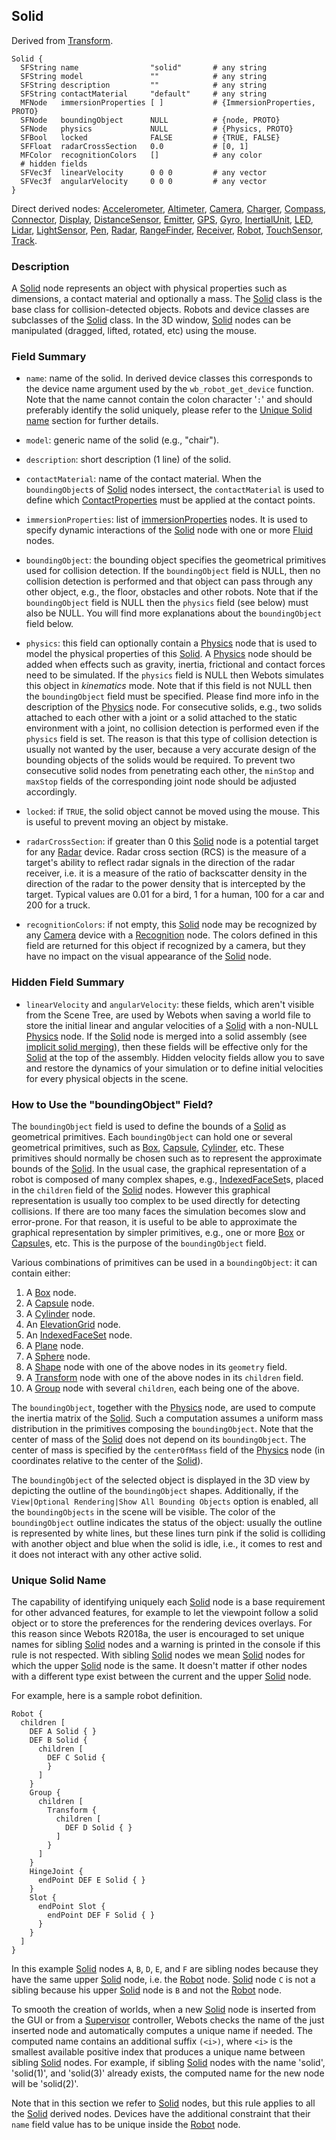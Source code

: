 ## Solid

Derived from [Transform](transform.md).

```
Solid {
  SFString name                "solid"       # any string
  SFString model               ""            # any string
  SFString description         ""            # any string
  SFString contactMaterial     "default"     # any string
  MFNode   immersionProperties [ ]           # {ImmersionProperties, PROTO}
  SFNode   boundingObject      NULL          # {node, PROTO}
  SFNode   physics             NULL          # {Physics, PROTO}
  SFBool   locked              FALSE         # {TRUE, FALSE}
  SFFloat  radarCrossSection   0.0           # [0, 1]
  MFColor  recognitionColors   []            # any color
  # hidden fields
  SFVec3f  linearVelocity      0 0 0         # any vector
  SFVec3f  angularVelocity     0 0 0         # any vector
}
```

Direct derived nodes: [Accelerometer](accelerometer.md), [Altimeter](altimeter.md), [Camera](camera.md), [Charger](charger.md), [Compass](compass.md), [Connector](connector.md), [Display](display.md), [DistanceSensor](distancesensor.md), [Emitter](emitter.md), [GPS](gps.md), [Gyro](gyro.md), [InertialUnit](inertialunit.md), [LED](led.md), [Lidar](lidar.md), [LightSensor](lightsensor.md), [Pen](pen.md), [Radar](radar.md), [RangeFinder](rangefinder.md), [Receiver](receiver.md), [Robot](robot.md), [TouchSensor](touchsensor.md), [Track](track.md).

### Description

A [Solid](#solid) node represents an object with physical properties such as dimensions, a contact material and optionally a mass.
The [Solid](#solid) class is the base class for collision-detected objects.
Robots and device classes are subclasses of the [Solid](#solid) class.
In the 3D window, [Solid](#solid) nodes can be manipulated (dragged, lifted, rotated, etc) using the mouse.

### Field Summary

- `name`: name of the solid.
In derived device classes this corresponds to the device name argument used by the `wb_robot_get_device` function.
Note that the name cannot contain the colon character '`:`' and should preferably identify the solid uniquely, please refer to the [Unique Solid name](#unique-solid-name) section for further details.

- `model`: generic name of the solid (e.g., "chair").

- `description`: short description (1 line) of the solid.

- `contactMaterial`: name of the contact material.
When the `boundingObject`s of [Solid](#solid) nodes intersect, the `contactMaterial` is used to define which [ContactProperties](contactproperties.md) must be applied at the contact points.

- `immersionProperties`: list of [ immersionProperties](immersionproperties.md) nodes.
It is used to specify dynamic interactions of the [Solid](#solid) node with one or more [Fluid](fluid.md) nodes.

- `boundingObject`: the bounding object specifies the geometrical primitives used for collision detection.
If the `boundingObject` field is NULL, then no collision detection is performed and that object can pass through any other object, e.g., the floor, obstacles and other robots.
Note that if the `boundingObject` field is NULL then the `physics` field (see below) must also be NULL.
You will find more explanations about the `boundingObject` field below.

- `physics`: this field can optionally contain a [Physics](physics.md) node that is used to model the physical properties of this [Solid](#solid).
A [Physics](physics.md) node should be added when effects such as gravity, inertia, frictional and contact forces need to be simulated.
If the `physics` field is NULL then Webots simulates this object in *kinematics* mode.
Note that if this field is not NULL then the `boundingObject` field must be specified.
Please find more info in the description of the [Physics](physics.md) node.
For consecutive solids, e.g., two solids attached to each other with a joint or a solid attached to the static environment with a joint, no collision detection is performed even if the `physics` field is set.
The reason is that this type of collision detection is usually not wanted by the user, because a very accurate design of the bounding objects of the solids would be required.
To prevent two consecutive solid nodes from penetrating each other, the `minStop` and `maxStop` fields of the corresponding joint node should be adjusted accordingly.

- `locked`: if `TRUE`, the solid object cannot be moved using the mouse.
This is useful to prevent moving an object by mistake.

- `radarCrossSection`: if greater than 0 this [Solid](#solid) node is a potential target for any [Radar](radar.md) device.
Radar cross section (RCS) is the measure of a target's ability to reflect radar signals in the direction of the radar receiver, i.e. it is a measure of the ratio of backscatter density in the direction of the radar to the power density that is intercepted by the target.
Typical values are 0.01 for a bird, 1 for a human, 100 for a car and 200 for a truck.

- `recognitionColors`: if not empty, this [Solid](#solid) node may be recognized by any [Camera](camera.md) device with a [Recognition](recognition.md) node.
The colors defined in this field are returned for this object if recognized by a camera, but they have no impact on the visual appearance of the [Solid](#solid) node.

### Hidden Field Summary

- `linearVelocity` and `angularVelocity`: these fields, which aren't visible from the Scene Tree, are used by Webots when saving a world file to store the initial linear and angular velocities of a [Solid](#solid) with a non-NULL [Physics](physics.md) node.
If the [Solid](#solid) node is merged into a solid assembly (see [implicit solid merging](physics.md#implicit-solid-merging-and-joints)), then these fields will be effective only for the [Solid](#solid) at the top of the assembly.
Hidden velocity fields allow you to save and restore the dynamics of your simulation or to define initial velocities for every physical objects in the scene.

### How to Use the "boundingObject" Field?

The `boundingObject` field is used to define the bounds of a [Solid](#solid) as geometrical primitives.
Each `boundingObject` can hold one or several geometrical primitives, such as [Box](box.md), [Capsule](capsule.md), [Cylinder](cylinder.md), etc.
These primitives should normally be chosen such as to represent the approximate bounds of the [Solid](#solid).
In the usual case, the graphical representation of a robot is composed of many complex shapes, e.g., [IndexedFaceSet](indexedfaceset.md)s, placed in the `children` field of the [Solid](#solid) nodes.
However this graphical representation is usually too complex to be used directly for detecting collisions.
If there are too many faces the simulation becomes slow and error-prone.
For that reason, it is useful to be able to approximate the graphical representation by simpler primitives, e.g., one or more [Box](box.md) or [Capsule](capsule.md)s, etc.
This is the purpose of the `boundingObject` field.

Various combinations of primitives can be used in a `boundingObject`: it can contain either:

1. A [Box](box.md) node.
2. A [Capsule](capsule.md) node.
3. A [Cylinder](cylinder.md) node.
4. An [ElevationGrid](elevationgrid.md) node.
5. An [IndexedFaceSet](indexedfaceset.md) node.
6. A [Plane](plane.md) node.
7. A [Sphere](sphere.md) node.
8. A [Shape](shape.md) node with one of the above nodes in its `geometry` field.
9. A [Transform](transform.md) node with one of the above nodes in its `children` field.
10. A [Group](group.md) node with several `children`, each being one of the above.

The `boundingObject`, together with the [Physics](physics.md) node, are used to compute the inertia matrix of the [Solid](#solid).
Such a computation assumes a uniform mass distribution in the primitives composing the `boundingObject`.
Note that the center of mass of the [Solid](#solid) does not depend on its `boundingObject`.
The center of mass is specified by the `centerOfMass` field of the [Physics](physics.md) node (in coordinates relative to the center of the [Solid](#solid)).

The `boundingObject` of the selected object is displayed in the 3D view by depicting the outline of the `boundingObject` shapes.
Additionally, if the `View|Optional Rendering|Show All Bounding Objects` option is enabled, all the `boundingObjects` in the scene will be visible.
The color of the `boundingObject` outline indicates the status of the object: usually the outline is represented by white lines, but these lines turn pink if the solid is colliding with another object and blue when the solid is idle, i.e., it comes to rest and it does not interact with any other active solid.

### Unique Solid Name

The capability of identifying uniquely each [Solid](#solid) node is a base requirement for other advanced features, for example to let the viewpoint follow a solid object or to store the preferences for the rendering devices overlays.
For this reason since Webots R2018a, the user is encouraged to set unique names for sibling [Solid](#solid) nodes and a warning is printed in the console if this rule is not respected.
With sibling [Solid](#solid) nodes we mean [Solid](#solid) nodes for which the upper [Solid](#solid) node is the same.
It doesn't matter if other nodes with a different type exist between the current and the upper [Solid](#solid) node.

For example, here is a sample robot definition.
```
Robot {
  children [
    DEF A Solid { }
    DEF B Solid {
      children [
        DEF C Solid {
        }
      ]
    }
    Group {
      children [
        Transform {
          children [
            DEF D Solid { }
          ]
        }
      ]
    }
    HingeJoint {
      endPoint DEF E Solid { }
    }
    Slot {
      endPoint Slot {
        endPoint DEF F Solid { }
      }
    }
  ]
}
```

In this example [Solid](#solid) nodes `A`, `B`, `D`, `E`, and `F` are sibling nodes because they have the same upper [Solid](#solid) node, i.e. the [Robot](robot.md) node.
[Solid](#solid) node `C` is not a sibling because his upper [Solid](#solid) node is `B` and not the [Robot](robot.md) node.

To smooth the creation of worlds, when a new [Solid](#solid) node is inserted from the GUI or from a [Supervisor](robot.md) controller, Webots checks the name of the just inserted node and automatically computes a unique name if needed.
The computed name contains an additional suffix `(<i>)`, where `<i>` is the smallest available positive index that produces a unique name between sibling [Solid](#solid) nodes.
For example, if sibling [Solid](#solid) nodes with the name 'solid', 'solid(1)', and 'solid(3)' already exists, the computed name for the new node will be 'solid(2)'.

Note that in this section we refer to [Solid](#solid) nodes, but this rule applies to all the [Solid](#solid) derived nodes.
Devices have the additional constraint that their `name` field value has to be unique inside the [Robot](robot.md) node.
